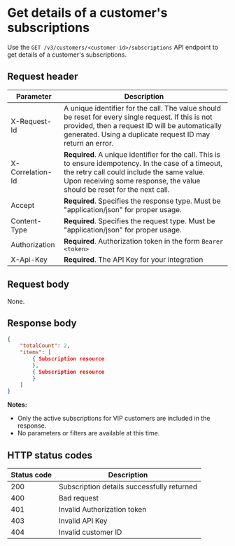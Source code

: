 # Get details of a customer's subscriptions

Use the `GET /v3/customers/<customer-id>/subscriptions` API endpoint to get details of a customer's subscriptions.

## Request header

| Parameter        | Description                                                                                                                                                                                                                      |
|------------------|----------------------------------------------------------------------------------------------------------------------------------------------------------------------------------------------------------------------------------|
| X-Request-Id     | A unique identifier for the call. The value should be reset for every single request. If this is not provided, then a request ID will be automatically generated. Using a duplicate request ID may return an error.              |
| X-Correlation-Id | **Required**. A unique identifier for the call. This is to ensure idempotency. In the case of a timeout, the retry call could include the same value. Upon receiving some response, the value should be reset for the next call. |
| Accept           | **Required**. Specifies the response type. Must be "application/json" for proper usage.                                                                                                                                          |
| Content-Type     | **Required**. Specifies the request type. Must be "application/json" for proper usage.                                                                                                                                           |
| Authorization    | **Required**. Authorization token in the form `Bearer <token>`                                                                                                                                                                   |
| X-Api-Key        | **Required**. The API Key for your integration                                                                                                                                                                                   |

## Request body

None.

## Response body

```json
{
    "totalCount": 2,
    "items": [
        { Subscription resource
        },
        { Subscription resource
        }
    ]
}
```

**Notes:**

- Only the active subscriptions for VIP customers are included in the response.
- No parameters or filters are available at this time.

## HTTP status codes

| Status code | Description                                |
|-------------|--------------------------------------------|
| 200         | Subscription details successfully returned |
| 400         | Bad request                                |
| 401         | Invalid Authorization token                |
| 403         | Invalid API Key                            |
| 404         | Invalid customer ID                        |
